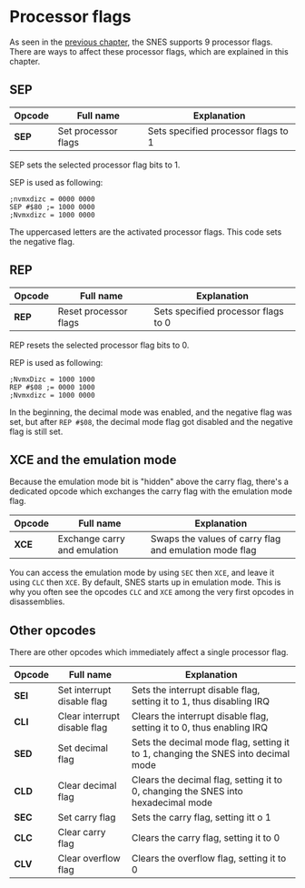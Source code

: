 # Processor flags
As seen in the [previous chapter](../processor/flags.md), the SNES supports 9 processor flags. There are ways to affect these processor flags, which are explained in this chapter.

## SEP
|Opcode|Full name|Explanation|
|-|-|-|
|**SEP**|Set processor flags|Sets specified processor flags to 1|

SEP sets the selected processor flag bits to 1.

SEP is used as following:
```
;nvmxdizc = 0000 0000
SEP #$80 ;= 1000 0000
;Nvmxdizc = 1000 0000
```
The uppercased letters are the activated processor flags. This code sets the negative flag.

## REP
|Opcode|Full name|Explanation|
|-|-|-|
|**REP**|Reset processor flags|Sets specified processor flags to 0|

REP resets the selected processor flag bits to 0.

REP is used as following:
```
;NvmxDizc = 1000 1000
REP #$08 ;= 0000 1000
;Nvmxdizc = 1000 0000
```
In the beginning, the decimal mode was enabled, and the negative flag was set, but after `REP #$08`, the decimal mode flag got disabled and the negative flag is still set.

## XCE and the emulation mode
Because the emulation mode bit is "hidden" above the carry flag, there's a dedicated opcode which exchanges the carry flag with the emulation mode flag.

|Opcode|Full name|Explanation|
|-|-|-|
|**XCE**|Exchange carry and emulation|Swaps the values of carry flag and emulation mode flag|

You can access the emulation mode by using `SEC` then `XCE`, and leave it using `CLC` then `XCE`. By default, SNES starts up in emulation mode. This is why you often see the opcodes `CLC` and `XCE` among the very first opcodes in disassemblies.

## Other opcodes
There are other opcodes which immediately affect a single processor flag.

|Opcode|Full name|Explanation|
|-|-|-|
|**SEI**|Set interrupt disable flag|Sets the interrupt disable flag, setting it to 1, thus disabling IRQ|
|**CLI**|Clear interrupt disable flag|Clears the interrupt disable flag, setting it to 0, thus enabling IRQ|
|**SED**|Set decimal flag|Sets the decimal mode flag, setting it to 1, changing the SNES into decimal mode|
|**CLD**|Clear decimal flag|Clears the decimal flag, setting it to 0, changing the SNES into hexadecimal mode|
|**SEC**|Set carry flag|Sets the carry flag, setting itt o 1|
|**CLC**|Clear carry flag|Clears the carry flag, setting it to 0|
|**CLV**|Clear overflow flag|Clears the overflow flag, setting it to 0|

